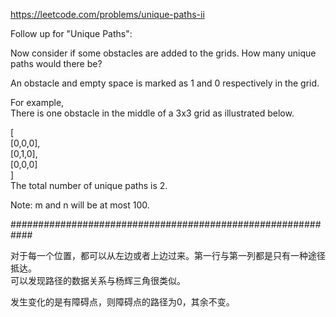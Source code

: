 https://leetcode.com/problems/unique-paths-ii

Follow up for "Unique Paths":  

Now consider if some obstacles are added to the grids. How many unique paths would there be?  

An obstacle and empty space is marked as 1 and 0 respectively in the grid.  

For example,  
There is one obstacle in the middle of a 3x3 grid as illustrated below. 

[  
  [0,0,0],  
  [0,1,0],  
  [0,0,0]  
]  
The total number of unique paths is 2.  

Note: m and n will be at most 100.  

############################################################


对于每一个位置，都可以从左边或者上边过来。第一行与第一列都是只有一种途径抵达。  
可以发现路径的数据关系与杨辉三角很类似。  

发生变化的是有障碍点，则障碍点的路径为0，其余不变。
